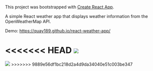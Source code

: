 This project was bootstrapped with [Create React App](https://github.com/facebook/create-react-app).

A simple React weather app that displays weather information from the OpenWeatherMap API.

Demo: https://quay189.github.io/react-weather-app/

<<<<<<< HEAD
<img src="https://i.imgur.com/taskkve.png" />
=======
<img src="https://i.imgur.com/taskkve.png" />
>>>>>>> 9889e56df1bc218d2a4d9da34040e51c003be347
